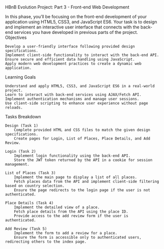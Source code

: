 HBnB Evolution Project: Part 3 - Front-end Web Development

In this phase, you’ll be focusing on the front-end development of your application using HTML5, CSS3, and JavaScript ES6. Your task is to design and implement an interactive user interface that connects with the back-end services you have developed in previous parts of the project.
Objectives

    Develop a user-friendly interface following provided design specifications.
    Implement client-side functionality to interact with the back-end API.
    Ensure secure and efficient data handling using JavaScript.
    Apply modern web development practices to create a dynamic web application.

Learning Goals

    Understand and apply HTML5, CSS3, and JavaScript ES6 in a real-world project.
    Learn to interact with back-end services using AJAX/Fetch API.
    Implement authentication mechanisms and manage user sessions.
    Use client-side scripting to enhance user experience without page reloads.

Tasks Breakdown

    Design (Task 1)
        Complete provided HTML and CSS files to match the given design specifications.
        Create pages for Login, List of Places, Place Details, and Add Review.

    Login (Task 2)
        Implement login functionality using the back-end API.
        Store the JWT token returned by the API in a cookie for session management.

    List of Places (Task 3)
        Implement the main page to display a list of all places.
        Fetch places data from the API and implement client-side filtering based on country selection.
        Ensure the page redirects to the login page if the user is not authenticated.

    Place Details (Task 4)
        Implement the detailed view of a place.
        Fetch place details from the API using the place ID.
        Provide access to the add review form if the user is authenticated.

    Add Review (Task 5)
        Implement the form to add a review for a place.
        Ensure the form is accessible only to authenticated users, redirecting others to the index page.
